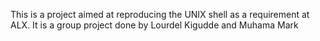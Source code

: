 This is a project aimed at reproducing the UNIX shell as a requirement at ALX. It is a group project done by Lourdel Kigudde and Muhama Mark
